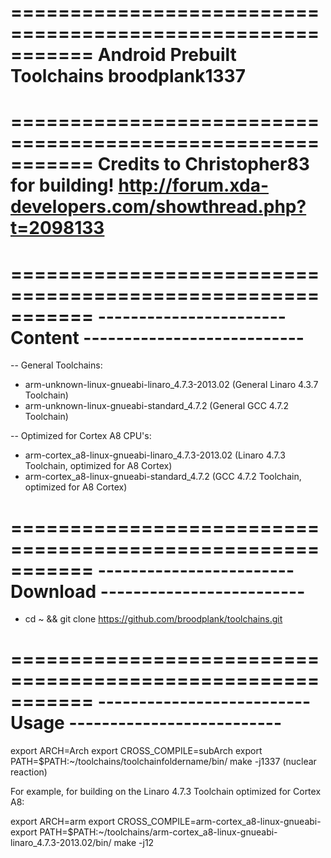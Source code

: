 ===========================================================
Android Prebuilt Toolchains
broodplank1337
===========================================================

===========================================================
Credits to Christopher83 for building!
http://forum.xda-developers.com/showthread.php?t=2098133
===========================================================

===========================================================
----------------------- Content ---------------------------
===========================================================

-- General Toolchains:
- arm-unknown-linux-gnueabi-linaro_4.7.3-2013.02 (General Linaro 4.3.7 Toolchain)
- arm-unknown-linux-gnueabi-standard_4.7.2 (General GCC 4.7.2 Toolchain)

-- Optimized for Cortex A8 CPU's:
- arm-cortex_a8-linux-gnueabi-linaro_4.7.3-2013.02 (Linaro 4.7.3 Toolchain, optimized for A8 Cortex)
- arm-cortex_a8-linux-gnueabi-standard_4.7.2 (GCC 4.7.2 Toolchain, optimized for A8 Cortex)



===========================================================
------------------------ Download -------------------------
===========================================================
- cd ~ && git clone https://github.com/broodplank/toolchains.git 


===========================================================
-------------------------- Usage --------------------------
===========================================================

export ARCH=Arch
export CROSS_COMPILE=subArch
export PATH=$PATH:~/toolchains/toolchainfoldername/bin/
make -j1337 (nuclear reaction)


For example, for building on the Linaro 4.7.3 Toolchain optimized for Cortex A8:

export ARCH=arm
export CROSS_COMPILE=arm-cortex_a8-linux-gnueabi-
export PATH=$PATH:~/toolchains/arm-cortex_a8-linux-gnueabi-linaro_4.7.3-2013.02/bin/
make -j12





